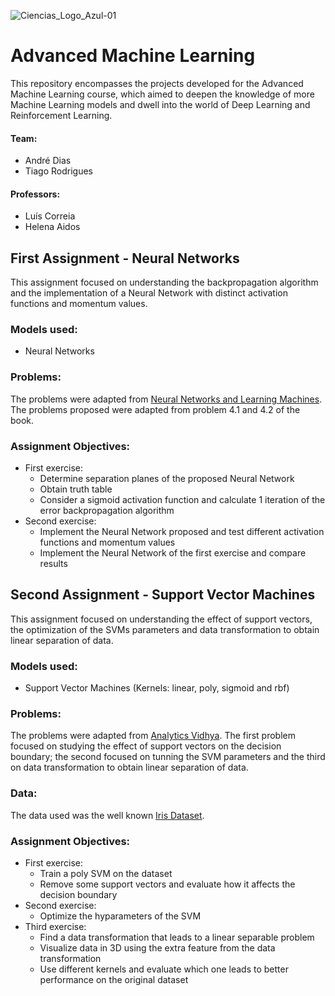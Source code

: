 ![Ciencias_Logo_Azul-01](https://user-images.githubusercontent.com/106987072/228209396-a8737601-f28f-486e-8566-918709663369.png)


# Advanced Machine Learning
This repository encompasses the projects developed for the Advanced Machine Learning course, which aimed to deepen the knowledge of more Machine Learning models and dwell into the world of Deep Learning and Reinforcement Learning.


#### Team:
- André Dias
- Tiago Rodrigues

#### Professors: 
- Luís Correia
- Helena Aidos


## First Assignment - Neural Networks
This assignment focused on understanding the backpropagation algorithm and the implementation of a Neural Network with distinct activation functions and momentum values.

### Models used:
- Neural Networks

### Problems:
The problems were adapted from [Neural Networks and Learning Machines](https://books.google.pt/books/about/Neural_Networks_and_Learning_Machines.html?id=KCwWOAAACAAJ&redir_esc=y). The problems proposed were adapted from problem 4.1 and 4.2 of the book.

### Assignment Objectives:
- First exercise:
  - Determine separation planes of the proposed Neural Network
  - Obtain truth table
  - Consider a sigmoid activation function and calculate 1 iteration of the error backpropagation algorithm
- Second exercise:
  - Implement the Neural Network proposed and test different activation functions and momentum values
  - Implement the Neural Network of the first exercise and compare results


## Second Assignment - Support Vector Machines
This assignment focused on understanding the effect of support vectors, the optimization of the SVMs parameters and data transformation to obtain linear separation of data. 

### Models used:
- Support Vector Machines (Kernels: linear, poly, sigmoid and rbf)

### Problems:
The problems were adapted from [Analytics Vidhya](https://www.analyticsvidhya.com/blog/2017/09/understaing-support-vector-machine-example-code/). The first problem focused on studying the effect of support vectors on the decision boundary; the second focused on tunning the SVM parameters and the third on data transformation to obtain linear separation of data.

### Data:
The data used was the well known [Iris Dataset](https://scikit-learn.org/stable/auto_examples/datasets/plot_iris_dataset.html).

### Assignment Objectives:
- First exercise:
  - Train a poly SVM on the dataset
  - Remove some support vectors and evaluate how it affects the decision boundary
- Second exercise:
  - Optimize the hyparameters of the SVM
- Third exercise:
  - Find a data transformation that leads to a linear separable problem
  - Visualize data in 3D using the extra feature from the data transformation
  - Use different kernels and evaluate which one leads to better performance on the original dataset

